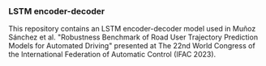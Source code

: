 ### LSTM encoder-decoder

This repository contains an LSTM encoder-decoder model used in Muñoz Sánchez et al. "Robustness Benchmark of Road User Trajectory Prediction Models for Automated Driving" presented at The 22nd World Congress of the International Federation of Automatic Control (IFAC 2023).

